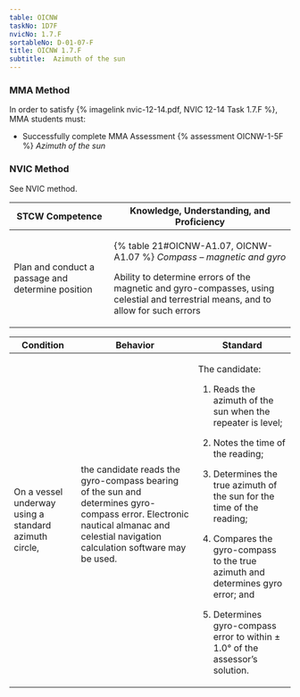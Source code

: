 ```yaml
---
table: OICNW
taskNo: 1D7F
nvicNo: 1.7.F 
sortableNo: D-01-07-F
title: OICNW 1.7.F 
subtitle:  Azimuth of the sun
---
```



### MMA Method

In order to satisfy  {% imagelink nvic-12-14.pdf, NVIC 12-14 Task 1.7.F %}, MMA students must:

* Successfully complete MMA Assessment {% assessment OICNW-1-5F %} *Azimuth of the sun*


### NVIC Method

<a onclick="togglevisibility('nvic_methods')" >See NVIC method.</a>

<div id='nvic_methods' class='hide'>

<table>
<thead>
<tr>
<th class='forty'> STCW Competence </th>
<th class='sixty'> Knowledge, Understanding, and Proficiency </th>
</tr>
</thead>




<tbody>
<tr><td markdown='1'>

Plan and conduct a passage and determine position

</td><td markdown='1'>

{% table 21#OICNW-A1.07, OICNW-A1.07 %} *Compass – magnetic and gyro*

Ability to determine errors of the magnetic and gyro-compasses, using celestial and terrestrial means, and to allow for such errors

</td></tr>


</tbody>
</table>


<table>
<thead>
<tr><th class='twenty'>  Condition </th><th class='twenty'> Behavior </th><th  class='sixty'>Standard </th></tr>
</thead>
<tbody >



<tr><td markdown='1'>

On a vessel underway using a standard azimuth circle,

</td><td markdown='1'>

the candidate reads the gyro-compass bearing of the sun and determines gyro- compass error. Electronic nautical almanac and celestial navigation calculation software may be used.

<br>

<div class="tooltip" markdown='1'>



</div>


</td><td markdown='1'>

The candidate:

1. Reads the azimuth of the sun when the repeater is level;

2. Notes the time of the reading;

3. Determines the true azimuth of the sun for the time of the reading;

4. Compares the gyro-compass to the true azimuth and determines gyro error; and

5. Determines gyro-compass error to within ± 1.0° of the assessor’s solution.

</td></tr>
</tbody>
</table>
</div>
